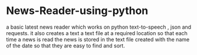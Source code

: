 # News-Reader-using-python
a basic latest news reader which works on python text-to-speech , json and requests. it also creates a text a text file at a required location so that each time a news is read the news is stored in the text file created with the name of the date so that they are easy to find and sort.
